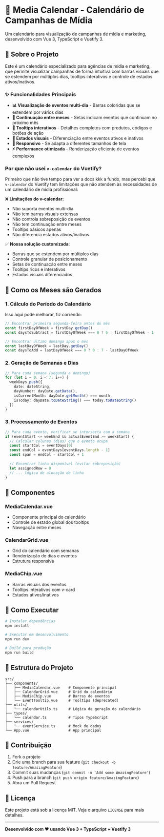 # 📅 Media Calendar - Calendário de Campanhas de Mídia

Um calendário para visualização de campanhas de mídia e marketing, desenvolvido com Vue 3, TypeScript e Vuetify 3.

## 🎯 Sobre o Projeto

Este é um calendário especializado para agências de mídia e marketing, que permite visualizar campanhas de forma intuitiva com barras visuais que se estendem por múltiplos dias, tooltips interativos e controle de estados ativos/inativos.

### ✨ Funcionalidades Principais

- **📊 Visualização de eventos multi-dia** - Barras coloridas que se estendem por vários dias
- **🔄 Continuação entre meses** - Setas indicam eventos que continuam no próximo mês
- **💬 Tooltips interativos** - Detalhes completos com produtos, códigos e botões de ação
- **🎨 Estados visuais** - Diferenciação entre eventos ativos e inativos
- **📱 Responsivo** - Se adapta a diferentes tamanhos de tela
- **⚡ Performance otimizada** - Renderização eficiente de eventos complexos

### Por que não usei `v-calendar` do Vuetify?
Primeiro que não tive tempo para ver a docs kkk a fundo, mas percebi que  `v-calendar` do Vuetify tem limitações que não atendem às necessidades de um calendário de mídia profissional:

❌ **Limitações do v-calendar:**
- Não suporta eventos multi-dia
- Não tem barras visuais extensas
- Não controla sobreposição de eventos
- Não tem continuação entre meses
- Tooltips básicos apenas
- Não diferencia estados ativos/inativos

✅ **Nossa solução customizada:**
- Barras que se estendem por múltiplos dias
- Controle granular de posicionamento
- Setas de continuação entre meses
- Tooltips ricos e interativos
- Estados visuais diferenciados

## 📅 Como os Meses são Gerados

### 1. Cálculo do Período do Calendário

Isso aqui pode melhorar, fiz correndo:

```typescript
// Encontrar primeira segunda-feira antes do mês
const firstDayOfWeek = firstDay.getDay()
const daysToSubtract = firstDayOfWeek === 0 ? 6 : firstDayOfWeek - 1

// Encontrar último domingo após o mês
const lastDayOfWeek = lastDay.getDay()
const daysToAdd = lastDayOfWeek === 0 ? 0 : 7 - lastDayOfWeek
```

### 2. Geração de Semanas e Dias

```typescript
// Para cada semana (segunda a domingo)
for (let i = 0; i < 7; i++) {
  weekDays.push({
    date: dateString,
    dayNumber: dayDate.getDate(),
    isCurrentMonth: dayDate.getMonth() === month,
    isToday: dayDate.toDateString() === today.toDateString()
  })
}
```

### 3. Processamento de Eventos

```typescript
// Para cada evento, verificar se intersecta com a semana
if (eventStart <= weekEnd && actualEventEnd >= weekStart) {
  // Calcular colunas (dias) que o evento ocupa
  const startCol = eventDays[0]
  const endCol = eventDays[eventDays.length - 1]
  const span = endCol - startCol + 1
  
  // Encontrar linha disponível (evitar sobreposição)
  let assignedRow = 0
  // ... lógica de alocação de linha
}
```

## 🎨 Componentes

### MediaCalendar.vue
- Componente principal do calendário
- Controle de estado global dos tooltips
- Navegação entre meses

### CalendarGrid.vue
- Grid do calendário com semanas
- Renderização de dias e eventos
- Estrutura responsiva

### MediaChip.vue
- Barras visuais dos eventos
- Tooltips interativos com v-card
- Estados ativos/inativos

## 🚀 Como Executar

```bash
# Instalar dependências
npm install

# Executar em desenvolvimento
npm run dev

# Build para produção
npm run build
```

## 📁 Estrutura do Projeto

```
src/
├── components/
│   ├── MediaCalendar.vue    # Componente principal
│   ├── CalendarGrid.vue     # Grid do calendário
│   ├── MediaChip.vue        # Barras de eventos
│   └── EventTooltip.vue     # Tooltips (deprecated)
├── utils/
│   └── calendarUtils.ts     # Lógica de geração do calendário
├── types/
│   └── calendar.ts          # Tipos TypeScript
├── services/
│   └── eventService.ts      # Mock de dados
└── App.vue                  # App principal
```

## 🤝 Contribuição

1. Fork o projeto
2. Crie uma branch para sua feature (`git checkout -b feature/AmazingFeature`)
3. Commit suas mudanças (`git commit -m 'Add some AmazingFeature'`)
4. Push para a branch (`git push origin feature/AmazingFeature`)
5. Abra um Pull Request

## 📄 Licença

Este projeto está sob a licença MIT. Veja o arquivo `LICENSE` para mais detalhes.

---

**Desenvolvido com ❤️ usando Vue 3 + TypeScript + Vuetify 3**
